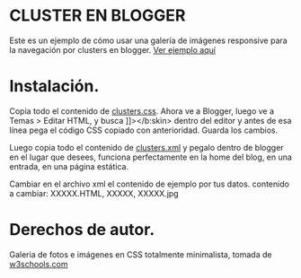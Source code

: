 # CLUSTER EN BLOGGER

Este es un ejemplo de cómo usar una galería de imágenes responsive para la navegación por clusters en blogger. <a href="https://www.tutorialblogger.org/p/navegacion-clusters-en-blogger.html">Ver ejemplo aquí</a>

# Instalación.

Copia todo el contenido de <a href="https://github.com/tutorialblogger/clusters-blogger/blob/master/clusters.css">clusters.css</a>. Ahora ve a Blogger, luego ve a Temas > Editar HTML, y busca  ]]></b:skin> dentro del editor y  antes de esa línea pega el código CSS copiado con anterioridad. Guarda los cambios.

Luego copia todo el contenido de <a href="https://github.com/tutorialblogger/clusters-blogger/blob/master/clusters.xml">clusters.xml</a> y pegalo dentro de blogger en el lugar que desees, funciona perfectamente en la home del blog, en una entrada, en una página estática.

Cambiar en el archivo xml el contenido de ejemplo por tus datos. contenido a cambiar: XXXXX.HTML, XXXXX, XXXXX.jpg

# Derechos de autor.

Galeria de fotos e imágenes en CSS totalmente minimalista, tomada de <a href="https://www.w3schools.com/css/tryit.asp?filename=trycss_image_gallery_responsive" target="_blank">w3schools.com</a> 


